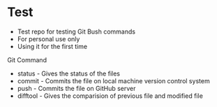 # Test
 - Test repo for testing Git Bush commands
 - For personal use only
 - Using it for the first time
 
 Git Command
 - status -  Gives the status of the files
 - commit - Commits the file on local machine version control system
 - push - Commits the file on GitHub server
 - difftool -  Gives the comparision of previous file and modified file
